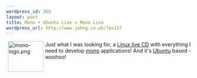 ```yaml
--- 
wordpress_id: 365
layout: post
title: Mono + Ubuntu Live = Mono Live
wordpress_url: http://www.johng.co.uk/?p=117
---
```

<img vspace="0" hspace="5" border="0" align="left" title="mono-logo.png" alt="mono-logo.png" src="http://www.johng.co.uk/wp-content/images/mono-logo.png" style="width: 96px; height: 83px;" />

Just what I was looking for, a <a href="http://mono-live.com/" target="_self">Linux live CD</a> with everything I need to develop <a href="http://www.mono-project.com/" target="_self">mono</a> applications! And it's <a href="http://www.ubuntulinux.org/" target="_self">Ubuntu</a> based - woohoo!<br />
